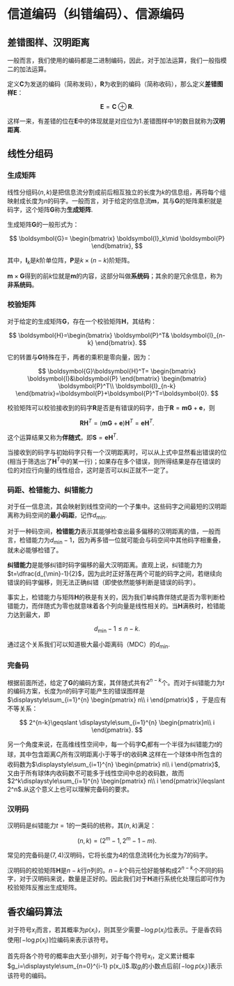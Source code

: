 # 信道编码（纠错编码）、信源编码

## 差错图样、汉明距离

一般而言，我们使用的编码都是二进制编码，因此，对于加法运算，我们一般指模二的加法运算。

定义$\boldsymbol{C}$为发送的编码（简称发码），$\boldsymbol{R}$为收到的编码（简称收码），那么定义**差错图样**$\boldsymbol{E}$：

$$
\boldsymbol{E}=\boldsymbol{C}\oplus \boldsymbol{R}.
$$

这样一来，有差错的位在$\boldsymbol{E}$中的体现就是对应位为$1$.差错图样中$1$的数目就称为**汉明距离**.

## 线性分组码

### 生成矩阵

线性分组码$(n,k)$是把信息流分割成前后相互独立的长度为$k$的信息组，再将每个组映射成长度为$n$的码字。一般而言，对于给定的信息流$\boldsymbol{m}$，其与$\boldsymbol{G}$的矩阵乘积就是码字，这个矩阵$\boldsymbol{G}$称为**生成矩阵**.

生成矩阵$\boldsymbol{G}$的一般形式为：

$$
\boldsymbol{G}=
\begin{bmatrix}
\boldsymbol{I}_k\mid \boldsymbol{P}
\end{bmatrix},
$$

其中，$\boldsymbol{I}_k$是$k$阶单位阵，$\boldsymbol{P}$是$k\times(n-k)$阶矩阵。

$\boldsymbol{m}\times\boldsymbol{G}$得到的前$k$位就是$\boldsymbol{m}$的内容，这部分叫做**系统码**；其余的是冗余信息，称为**非系统码**。

### 校验矩阵

对于给定的生成矩阵$\boldsymbol{G}$，存在一个校验矩阵$\boldsymbol{H}$，其结构：

$$
\boldsymbol{H}=\begin{bmatrix}
\boldsymbol{P}^T&
\boldsymbol{I}_{n-k}
\end{bmatrix}.
$$

它的转置与$\boldsymbol{G}$特殊在于，两者的乘积是零向量，因为：

$$
\boldsymbol{G}\boldsymbol{H}^T=
\begin{bmatrix}
\boldsymbol{I}&\boldsymbol{P}
\end{bmatrix}
\begin{bmatrix}
\boldsymbol{P}^T\\
\boldsymbol{I}_{n-k}
\end{bmatrix}=\boldsymbol{P}+\boldsymbol{P}^T=\boldsymbol{0}.
$$

校验矩阵可以校验接收到的码字$\boldsymbol{R}$是否是有错误的码字，由于$\boldsymbol{R}=\boldsymbol{m}\boldsymbol{G}+\boldsymbol{e}$，则

$$
\boldsymbol{R}\boldsymbol{H}^T=(\boldsymbol{m}\boldsymbol{G}+\boldsymbol{e})\boldsymbol{H}^T=\boldsymbol{e}\boldsymbol{H}^T.
$$

这个运算结果又称为**伴随式**，即$\boldsymbol{S}=\boldsymbol{e}\boldsymbol{H}^T$.

当接收到的码字与初始码字只有一个汉明距离时，可以从上式中显然看出错误的位(相当于筛选出了$\boldsymbol{H}^T$中的某一行)；如果存在多个错误，则所得结果是存在错误的位的对应行向量的线性组合，这时是否可以纠正就不一定了。

### 码距、检错能力、纠错能力

对于任一信息流，其会映射到线性空间的一个子集中。这些码字之间最短的汉明距离称为码空间的**最小码距**，记作$d_{\min}$.

对于一种码空间，**检错能力**表示其能够检查出最多偏移的汉明距离的值，一般而言，检错能力为$d_{\min}-1$，因为再多错一位就可能会与码空间中其他码字相重叠，就未必能够检错了。

**纠错能力**是能够纠错时码字偏移的最大汉明距离。直观上说，纠错能力为$t=\dfrac{d_{\min}-1}{2}$，因为此时正好落在两个可能的码字之间，若继续向错误的码字偏移，则无法正确纠错（即使依然能够判断是错误的码字）。

事实上，检错能力与矩阵$\boldsymbol{H}$的秩是有关的，因为我们单纯靠伴随式是否为零判断检错能力，而伴随式为零也就意味着各个列向量是线性相关的。当$\boldsymbol{H}$满秩时，检错能力达到最大，即

$$
d_{\min}-1\leqslant n-k.
$$

通过这个关系我们可以知道极大最小距离码（MDC）的$d_{\min}$.

### 完备码

根据前面所述，给定了$\boldsymbol{G}$的编码方案，其伴随式共有$2^{n-k}$个。而对于纠错能力为$t$的编码方案，长度为$n$的码字可能产生的错误图样是
$\displaystyle\sum_{i=1}^{n}
\begin{pmatrix}
n\\
i
\end{pmatrix}$
，于是应有不等关系：

$$
2^{n-k}\geqslant \displaystyle\sum_{i=1}^{n}
\begin{pmatrix}n\\
i
\end{pmatrix}.
$$

另一个角度来说，在高维线性空间中，每一个码字$\boldsymbol{C}_i$都有一个半径为纠错能力$t$的球，其中包含距离$C_i$所有汉明距离小于等于$t$的收码$\boldsymbol{R}$.这样在一个球体中所包含的收码数为$\displaystyle\sum_{i=1}^{n}
\begin{pmatrix}
n\\
i
\end{pmatrix}$,
又由于所有球体内收码数不可能多于线性空间中总的收码数，故而$2^k\displaystyle\sum_{i=1}^{n}
\begin{pmatrix}
n\\
i
\end{pmatrix}\leqslant 2^n$.从这个意义上也可以理解完备码的要求。

### 汉明码

汉明码是纠错能力$t=1$的一类码的统称，其$(n,k)$满足：

$$
(n,k)=(2^m-1,2^m-1-m).
$$

常见的完备码是$(7,4)$汉明码，它将长度为$4$的信息流转化为长度为$7$的码字。

汉明码的校验矩阵$\boldsymbol{H}$是$n-k$行$n$列的。$n-k$个码元恰好能够构成$2^{n-k}$个不同的码字，对于汉明码来说，数量是正好的。因此我们对于$\boldsymbol{H}$进行系统化处理后即可作为校验矩阵反推出生成矩阵。

## 香农编码算法

对于符号$x_i$而言，若其概率为$p(x_i)$，则其至少需要$-\log p(x_i)$位表示。于是香农码使用$\lceil -\log p(x_i)\rceil$位编码来表示该符号。

首先将各个符号的概率由大至小排列，对于每个符号$x_i$，定义累计概率$g_i=\displaystyle\sum_{n=0}^{i-1} p(x_i)$.取$g_i$的小数点后前$\lceil -\log p(x_i)\rceil$表示该符号的编码。